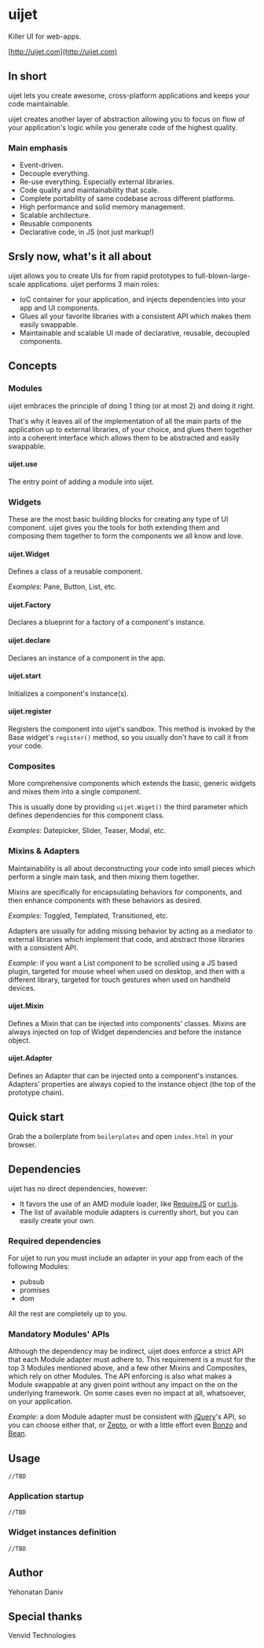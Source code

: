 # uijet

Killer UI for web-apps.

[http://uijet.com](http://uijet.com)

## In short

uijet lets you create awesome, cross-platform applications and keeps your code maintainable.

uijet creates another layer of abstraction allowing you to focus 
on flow of your application's logic while you generate code of the highest quality.

### Main emphasis

* Event-driven.
* Decouple everything.
* Re-use everything. Especially external libraries.
* Code quality and maintainability that scale.
* Complete portability of same codebase across different platforms.
* High performance and solid memory management.
* Scalable architecture.
* Reusable components
* Declarative code, in JS (not just markup!)

## Srsly now, what's it all about

uijet allows you to create UIs for from rapid prototypes to full-blown-large-scale applications.
uijet performs 3 main roles:

* IoC container for your application, and injects dependencies into your app and UI components.
* Glues all your favorite libraries with a consistent API which makes them easily swappable.
* Maintainable and scalable UI made of declarative, reusable, decoupled components. 

## Concepts

### Modules

uijet embraces the principle of doing 1 thing (or at most 2) and doing it right.

That's why it leaves all of the implementation of all the main parts of the application up 
to external libraries, of your choice, and glues them together into a coherent interface 
which allows them to be abstracted and easily swappable.

#### uijet.use

The entry point of adding a module into uijet.

### Widgets

These are the most basic building blocks for creating any type of UI component.
uijet gives you the tools for both extending them and composing them together to form 
the components we all know and love.

#### uijet.Widget

Defines a class of a reusable component.

*Examples*: Pane, Button, List, etc.

#### uijet.Factory

Declares a blueprint for a factory of a component's instance.

#### uijet.declare

Declares an instance of a component in the app.

#### uijet.start

Initializes a component's instance(s).

#### uijet.register

Registers the component into uijet's sandbox.
This method is invoked by the Base widget's `register()` method, 
so you usually don't have to call it from your code.

### Composites

More comprehensive components which extends the basic, generic widgets and mixes them 
into a single component.

This is usually done by providing `uijet.Wiget()` the third parameter which defines 
dependencies for this component class.

*Examples*: Datepicker, Slider, Teaser, Modal, etc.

### Mixins & Adapters

Maintainability is all about deconstructing your code into small pieces 
which perform a single main task, and then mixing them together.

Mixins are specifically for encapsulating behaviors for components, and 
then enhance components with these behaviors as desired.

*Examples*: Toggled, Templated, Transitioned, etc.

Adapters are usually for adding missing behavior by acting as a mediator 
to external libraries which implement that code, and abstract those libraries 
with a consistent API.

*Example*: if you want a List component to be scrolled using a JS based plugin, 
targeted for mouse wheel when used on desktop, and then with a different library, 
targeted for touch gestures when used on handheld devices.

#### uijet.Mixin

Defines a Mixin that can be injected into components' classes.
Mixins are always injected on top of Widget dependencies and before the instance object.

#### uijet.Adapter

Defines an Adapter that can be injected onto a component's instances.
Adapters' properties are always copied to the instance object (the top of the prototype chain).

## Quick start

Grab the a boilerplate from `boilerplates` and open `index.html` in your browser.

## Dependencies

uijet has no direct dependencies, however:

 * It favors the use of an AMD module loader, like [RequireJS](http://requirejs.org/) or [curl.js](https://github.com/cujojs/curl).
 * The list of available module adapters is currently short, but you can easily create your own.

### Required dependencies

For uijet to run you must include an adapter in your app from each of the following Modules:

 * pubsub
 * promises
 * dom

All the rest are completely up to you.

### Mandatory Modules' APIs

Although the dependency may be indirect, uijet does enforce a strict API that each Module adapter 
must adhere to.
This requirement is a must for the top 3 Modules mentioned above, and a few other Mixins and Composites, 
which rely on other Modules.
The API enforcing is also what makes a Module swappable at any given point without any impact 
on the on the underlying framework. On some cases even no impact at all, whatsoever, on your application.

*Example*: a dom Module adapter must be consistent with [jQuery](http://api.jquery.com/)'s API, so you
can choose either that, or [Zepto](http://zeptojs.com/), 
or with a little effort even [Bonzo](https://github.com/ded/bonzo) and [Bean](https://github.com/fat/bean).

## Usage

    //TBD

### Application startup

    //TBD

### Widget instances definition

    //TBD

## Author

Yehonatan Daniv

## Special thanks

Venvid Technologies
